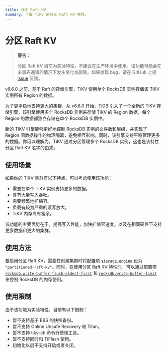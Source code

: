 ```yaml
---
title: 分区 Raft KV
summary: 了解 TiKV 的分区 Raft KV 特性。
---
```


# 分区 Raft KV

> **警告：**
>
> 分区 Raft KV 目前为实验特性，不建议在生产环境中使用。该功能可能会在未事先通知的情况下发生变化或删除。如果发现 bug，请在 GitHub 上提 [issue](https://github.com/pingcap/tidb/issues) 反馈。

v6.6.0 之前，基于 Raft 的存储引擎，TiKV 使用单个 RocksDB 实例存储该 TiKV 实例所有 Region 的数据。

为了更平稳地支持更大的集群，从 v6.6.0 开始，TiDB 引入了一个全新的 TiKV 存储引擎，该引擎使用多个 RocksDB 实例来存储 TiKV 的 Region 数据，每个 Region 的数据都独立存储在单个 RocksDB 实例中。

新的 TiKV 引擎能够更好地控制 RocksDB 实例的文件数和层级，并实现了 Region 间数据操作的物理隔离，避免相互影响。同时，该引擎支持平稳管理更多的数据。你可以理解为，TiKV 通过分区管理多个 RocksDB 实例，这也是该特性分区 Raft KV 名字的由来。

## 使用场景

如果你的 TiKV 集群有以下特点，可以考虑使用该功能：

* 需要在单个 TiKV 实例支持更多的数据。
* 具有大量写入吞吐。
* 需要频繁地扩缩容。
* 负载有较为严重的读写放大。
* TiKV 内存尚有富余。

该功能的主要优势在于，提高写入性能，加快扩缩容速度，以及在相同硬件下支持更多数据和更大的集群。

## 使用方法

要启用分区 Raft KV，需要在创建集群时将配置项 [`storage.engine`](/tikv-configuration-file.md#engine-从-v660-版本开始引入) 设为 `"partitioned-raft-kv"`。同时，在使用分区 Raft KV 特性时，可以通过配置项 [`rocksdb.write-buffer-flush-oldest-first`](/tikv-configuration-file.md#write-buffer-flush-oldest-first-从-v660-版本开始引入) 和 [`rocksdb.write-buffer-limit`](/tikv-configuration-file.md#write-buffer-limit-从-v660-版本开始引入) 来控制 RocksDB 的内存使用。

## 使用限制

由于该功能为实验特性，目前有以下限制：

* 暂不支持基于 EBS 的快照备份。
* 暂不支持 Online Unsafe Recovery 和 Titan。
* 暂不支持 tikv-ctl 命令行管理工具。
* 暂不支持同时和 TiFlash 使用。
* 初始化以后不支持开启或者关闭。
